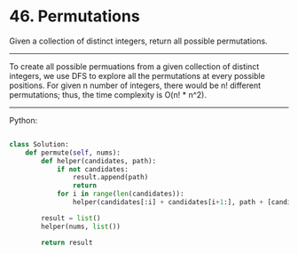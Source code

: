 # 46. Permutations

Given a collection of distinct integers, return all possible permutations.

---

To create all possible permuations from a given collection of distinct
integers, we use DFS to explore all the permutations at every possible
positions. For given n number of integers, there would be n! different
permutations; thus, the time complexity is O(n! * n^2).

---

Python:

```python

class Solution:
    def permute(self, nums):
        def helper(candidates, path):
            if not candidates:
                result.append(path)
                return
            for i in range(len(candidates)):
                helper(candidates[:i] + candidates[i+1:], path + [candidates[i]])

        result = list()
        helper(nums, list())

        return result
```
